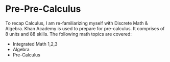 # Pre-Pre-Calculus

To recap Calculus, I am re-familiarizing myself with Discrete Math & Algebra. Khan Academy is used to prepare for pre-calculus. It comprises of 8 units and 88 skills. The following math topics are covered:
- Integrated Math 1,2,3
- Algebra
- Pre-Calculus